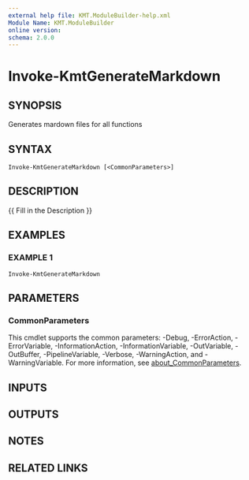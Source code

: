 ```yaml
---
external help file: KMT.ModuleBuilder-help.xml
Module Name: KMT.ModuleBuilder
online version:
schema: 2.0.0
---
```


# Invoke-KmtGenerateMarkdown

## SYNOPSIS
Generates mardown files for all functions

## SYNTAX

```
Invoke-KmtGenerateMarkdown [<CommonParameters>]
```

## DESCRIPTION
{{ Fill in the Description }}

## EXAMPLES

### EXAMPLE 1
```
Invoke-KmtGenerateMarkdown
```

## PARAMETERS

### CommonParameters
This cmdlet supports the common parameters: -Debug, -ErrorAction, -ErrorVariable, -InformationAction, -InformationVariable, -OutVariable, -OutBuffer, -PipelineVariable, -Verbose, -WarningAction, and -WarningVariable. For more information, see [about_CommonParameters](http://go.microsoft.com/fwlink/?LinkID=113216).

## INPUTS

## OUTPUTS

## NOTES

## RELATED LINKS
